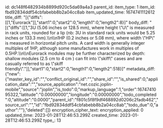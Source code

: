 id: dc148f6482934b8899d920c5da69a4a3
parent_id: 
item_type: 1
item_id: fbd92834ddf54cbfabebb8b2a04cc8ab
item_updated_time: 1674741112612
title_diff: "[{\"diffs\":[[1,\"Eurorack\"]],\"start1\":0,\"start2\":0,\"length1\":0,\"length2\":8}]"
body_diff: "[{\"diffs\":[[1,\"3U (5.06 inches or 128.5 mm), where height \\\"U\\\" is measured in rack units, rounded for a lip (nb: 3U in standard rack units would be 5.25 inches or 133.3 mm).\\\n\\\n1HP (0.2 inches or 5.08 mm), where width \\\"HP\\\" is measured in horizontal pitch units. A card width is generally integer multiples of 1HP, although some manufactures work in multiples of 0.5HP.\\\n\\\nEurorack modules may be further characterized by depth: shallow modules (2.5 cm to 4 cm ) can fit into \\\"skiff\\\" cases and are casually referred to as \\\"skiff friendly\\\".\"]],\"start1\":0,\"start2\":0,\"length1\":0,\"length2\":518}]"
metadata_diff: {"new":{"master_key_id":"","conflict_original_id":"","share_id":"","is_shared":0,"application_data":"","source_application":"net.cozic.joplin-mobile","source":"joplin","is_todo":0,"markup_language":1,"order":1674741095322,"latitude":"0.00000000","longitude":"0.00000000","todo_completed":0,"altitude":"0.0000","parent_id":"f801c5f8f9df468892d0206c2fadb462","source_url":"","id":"fbd92834ddf54cbfabebb8b2a04cc8ab","todo_due":0,"author":""},"deleted":[]}
encryption_cipher_text: 
encryption_applied: 0
updated_time: 2023-01-28T12:46:53.299Z
created_time: 2023-01-28T12:46:53.299Z
type_: 13